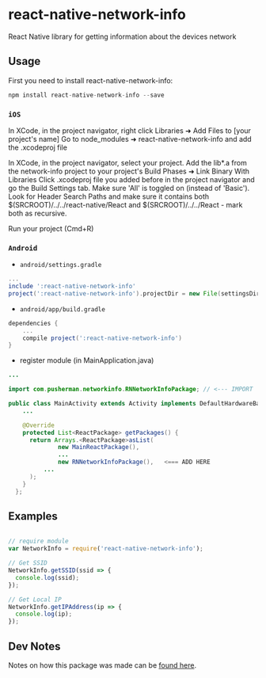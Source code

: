 # react-native-network-info

React Native library for getting information about the devices network

## Usage

First you need to install react-native-network-info:

```javascript
npm install react-native-network-info --save
```

### `iOS`

In XCode, in the project navigator, right click Libraries ➜ Add Files to [your project's name] Go to node_modules ➜ react-native-network-info and add the .xcodeproj file

In XCode, in the project navigator, select your project. Add the lib*.a from the network-info project to your project's Build Phases ➜ Link Binary With Libraries Click .xcodeproj file you added before in the project navigator and go the Build Settings tab. Make sure 'All' is toggled on (instead of 'Basic'). Look for Header Search Paths and make sure it contains both $(SRCROOT)/../../react-native/React and $(SRCROOT)/../../React - mark both as recursive.

Run your project (Cmd+R)

### `Android`

* `android/settings.gradle`

```gradle
...
include ':react-native-network-info'
project(':react-native-network-info').projectDir = new File(settingsDir, '../node_modules/react-native-network-info/android')
```
* `android/app/build.gradle`

```gradle
dependencies {
	...
	compile project(':react-native-network-info')
}
```

* register module (in MainApplication.java)

```java
...

import com.pusherman.networkinfo.RNNetworkInfoPackage; // <--- IMPORT

public class MainActivity extends Activity implements DefaultHardwareBackBtnHandler {
	...

    @Override
    protected List<ReactPackage> getPackages() {
      return Arrays.<ReactPackage>asList(
              new MainReactPackage(),
              ...
              new RNNetworkInfoPackage(),	<=== ADD HERE
	      ...
      );
    }
  };
```

## Examples

```javascript

// require module
var NetworkInfo = require('react-native-network-info');

// Get SSID
NetworkInfo.getSSID(ssid => {
  console.log(ssid);
});

// Get Local IP
NetworkInfo.getIPAddress(ip => {
  console.log(ip);
});

```

## Dev Notes
Notes on how this package was made can be [found here](http://eastcodes.com/packaging-and-sharing-react-native-modules "Packaging and Sharing React Native Modules").


